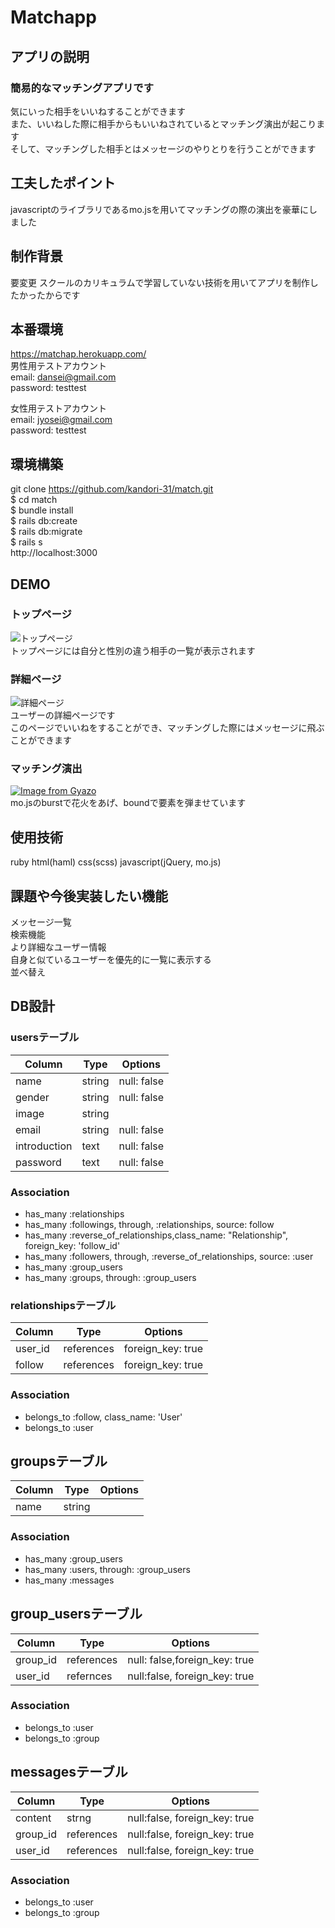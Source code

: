 
# Matchapp

## アプリの説明
### 簡易的なマッチングアプリです
気にいった相手をいいねすることができます
<br>
また、いいねした際に相手からもいいねされているとマッチング演出が起こります
<br>
そして、マッチングした相手とはメッセージのやりとりを行うことができます

## 工夫したポイント
javascriptのライブラリであるmo.jsを用いてマッチングの際の演出を豪華にしました

## 制作背景
要変更 スクールのカリキュラムで学習していない技術を用いてアプリを制作したかったからです

## 本番環境
https://matchap.herokuapp.com/
<br>
男性用テストアカウント
<br>
email: dansei@gmail.com
<br>
password: testtest
<br>

女性用テストアカウント
<br>
email: jyosei@gmail.com
<br>
password: testtest



## 環境構築
git clone https://github.com/kandori-31/match.git
<br>
$ cd match
<br>
$ bundle install
<br>
$ rails db:create
<br>
$ rails db:migrate
<br>
$ rails s
<br>
http://localhost:3000

## DEMO
### トップページ
![トップページ](https://user-images.githubusercontent.com/61687923/80054082-5c93e000-8559-11ea-83e6-4cdc3ae09831.png)
<br>
  トップページには自分と性別の違う相手の一覧が表示されます

### 詳細ページ
![詳細ページ](https://user-images.githubusercontent.com/61687923/80054235-9f55b800-8559-11ea-9d65-332e2890995f.png)
<br>
  ユーザーの詳細ページです
  <br>
  このページでいいねをすることができ、マッチングした際にはメッセージに飛ぶことができます
  <br>

### マッチング演出
[![Image from Gyazo](https://i.gyazo.com/00fcc28ec9ef522115e6c5e6567d70e0.gif)](https://gyazo.com/00fcc28ec9ef522115e6c5e6567d70e0)
<br>
  mo.jsのburstで花火をあげ、boundで要素を弾ませています

## 使用技術
 ruby html(haml) css(scss) javascript(jQuery, mo.js)

## 課題や今後実装したい機能
  メッセージ一覧
  <br>
  検索機能
  <br>
  より詳細なユーザー情報
  <br>
  自身と似ているユーザーを優先的に一覧に表示する
  <br>
  並べ替え

## DB設計
### usersテーブル
|Column|Type|Options|
|------|----|-------|
|name|string|null: false|
|gender|string|null: false|
|image|string|
|email|string|null: false|
|introduction|text|null: false|
|password|text|null: false|
### Association
- has_many :relationships
- has_many :followings, through, :relationships, source: follow
- has_many :reverse_of_relationships,class_name: "Relationship", foreign_key: 'follow_id' 
- has_many :followers, through, :reverse_of_relationships, source: :user
- has_many :group_users
- has_many :groups, through: :group_users

### relationshipsテーブル
|Column|Type|Options|
|------|----|-------|
|user_id|references|foreign_key: true|
|follow|references|foreign_key: true|
### Association
- belongs_to :follow, class_name: 'User'
- belongs_to :user

## groupsテーブル
|Column|Type|Options|
|------|----|-------|
|name|string|
### Association
- has_many :group_users
- has_many :users, through: :group_users
- has_many :messages

## group_usersテーブル
|Column|Type|Options|
|------|----|-------|
|group_id|references|null: false,foreign_key: true|
|user_id|refernces|null:false, foreign_key: true|
### Association
- belongs_to :user
- belongs_to :group

## messagesテーブル
|Column|Type|Options|
|------|----|-------|
|content|strng|null:false, foreign_key: true|
|group_id|references|null:false, foreign_key: true|
|user_id|references|null:false, foreign_key: true|
### Association
- belongs_to :user
- belongs_to :group